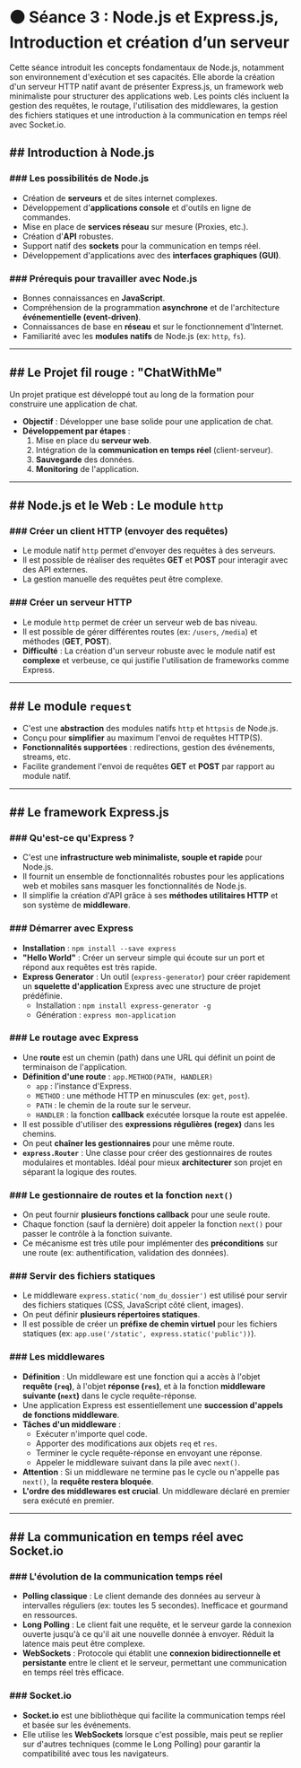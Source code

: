 # 🟠 Séance 3 : Node.js et Express.js, Introduction et création d’un serveur

Cette séance introduit les concepts fondamentaux de Node.js, notamment son environnement d'exécution et ses capacités. Elle aborde la création d'un serveur HTTP natif avant de présenter Express.js, un framework web minimaliste pour structurer des applications web. Les points clés incluent la gestion des requêtes, le routage, l'utilisation des middlewares, la gestion des fichiers statiques et une introduction à la communication en temps réel avec Socket.io.

## ## Introduction à Node.js

### ### Les possibilités de Node.js
- Création de **serveurs** et de sites internet complexes.
- Développement d'**applications console** et d'outils en ligne de commandes.
- Mise en place de **services réseau** sur mesure (Proxies, etc.).
- Création d'**API** robustes.
- Support natif des **sockets** pour la communication en temps réel.
- Développement d'applications avec des **interfaces graphiques (GUI)**.

### ### Prérequis pour travailler avec Node.js
- Bonnes connaissances en **JavaScript**.
- Compréhension de la programmation **asynchrone** et de l'architecture **événementielle (event-driven)**.
- Connaissances de base en **réseau** et sur le fonctionnement d'Internet.
- Familiarité avec les **modules natifs** de Node.js (ex: `http`, `fs`).

---

## ## Le Projet fil rouge : "ChatWithMe"

Un projet pratique est développé tout au long de la formation pour construire une application de chat.
- **Objectif** : Développer une base solide pour une application de chat.
- **Développement par étapes** :
    1.  Mise en place du **serveur web**.
    2.  Intégration de la **communication en temps réel** (client-serveur).
    3.  **Sauvegarde** des données.
    4.  **Monitoring** de l'application.

---

## ## Node.js et le Web : Le module `http`

### ### Créer un client HTTP (envoyer des requêtes)
- Le module natif `http` permet d'envoyer des requêtes à des serveurs.
- Il est possible de réaliser des requêtes **GET** et **POST** pour interagir avec des API externes.
- La gestion manuelle des requêtes peut être complexe.

### ### Créer un serveur HTTP
- Le module `http` permet de créer un serveur web de bas niveau.
- Il est possible de gérer différentes routes (ex: `/users`, `/media`) et méthodes (**GET**, **POST**).
- **Difficulté** : La création d'un serveur robuste avec le module natif est **complexe** et verbeuse, ce qui justifie l'utilisation de frameworks comme Express.

---

## ## Le module `request`

- C'est une **abstraction** des modules natifs `http` et `httpsis` de Node.js.
- Conçu pour **simplifier** au maximum l'envoi de requêtes HTTP(S).
- **Fonctionnalités supportées** : redirections, gestion des événements, streams, etc.
- Facilite grandement l'envoi de requêtes **GET** et **POST** par rapport au module natif.

---

## ## Le framework Express.js

### ### Qu'est-ce qu'Express ?
- C'est une **infrastructure web minimaliste, souple et rapide** pour Node.js.
- Il fournit un ensemble de fonctionnalités robustes pour les applications web et mobiles sans masquer les fonctionnalités de Node.js.
- Il simplifie la création d'API grâce à ses **méthodes utilitaires HTTP** et son système de **middleware**.

### ### Démarrer avec Express
- **Installation** : `npm install --save express`
- **"Hello World"** : Créer un serveur simple qui écoute sur un port et répond aux requêtes est très rapide.
- **Express Generator** : Un outil (`express-generator`) pour créer rapidement un **squelette d'application** Express avec une structure de projet prédéfinie.
    - Installation : `npm install express-generator -g`
    - Génération : `express mon-application`

### ### Le routage avec Express
- Une **route** est un chemin (path) dans une URL qui définit un point de terminaison de l'application.
- **Définition d'une route** : `app.METHOD(PATH, HANDLER)`
    - `app` : l'instance d'Express.
    - `METHOD` : une méthode HTTP en minuscules (ex: `get`, `post`).
    - `PATH` : le chemin de la route sur le serveur.
    - `HANDLER` : la fonction **callback** exécutée lorsque la route est appelée.
- Il est possible d'utiliser des **expressions régulières (regex)** dans les chemins.
- On peut **chaîner les gestionnaires** pour une même route.
- **`express.Router`** : Une classe pour créer des gestionnaires de routes modulaires et montables. Idéal pour mieux **architecturer** son projet en séparant la logique des routes.

### ### Le gestionnaire de routes et la fonction `next()`
- On peut fournir **plusieurs fonctions callback** pour une seule route.
- Chaque fonction (sauf la dernière) doit appeler la fonction `next()` pour passer le contrôle à la fonction suivante.
- Ce mécanisme est très utile pour implémenter des **préconditions** sur une route (ex: authentification, validation des données).

### ### Servir des fichiers statiques
- Le middleware `express.static('nom_du_dossier')` est utilisé pour servir des fichiers statiques (CSS, JavaScript côté client, images).
- On peut définir **plusieurs répertoires statiques**.
- Il est possible de créer un **préfixe de chemin virtuel** pour les fichiers statiques (ex: `app.use('/static', express.static('public'))`).

### ### Les middlewares
- **Définition** : Un middleware est une fonction qui a accès à l'objet **requête (`req`)**, à l'objet **réponse (`res`)**, et à la fonction **middleware suivante (`next`)** dans le cycle requête-réponse.
- Une application Express est essentiellement une **succession d'appels de fonctions middleware**.
- **Tâches d'un middleware** :
    - Exécuter n'importe quel code.
    - Apporter des modifications aux objets `req` et `res`.
    - Terminer le cycle requête-réponse en envoyant une réponse.
    - Appeler le middleware suivant dans la pile avec `next()`.
- **Attention** : Si un middleware ne termine pas le cycle ou n'appelle pas `next()`, la **requête restera bloquée**.
- **L'ordre des middlewares est crucial**. Un middleware déclaré en premier sera exécuté en premier.

---

## ## La communication en temps réel avec Socket.io

### ### L'évolution de la communication temps réel
- **Polling classique** : Le client demande des données au serveur à intervalles réguliers (ex: toutes les 5 secondes). Inefficace et gourmand en ressources.
- **Long Polling** : Le client fait une requête, et le serveur garde la connexion ouverte jusqu'à ce qu'il ait une nouvelle donnée à envoyer. Réduit la latence mais peut être complexe.
- **WebSockets** : Protocole qui établit une **connexion bidirectionnelle et persistante** entre le client et le serveur, permettant une communication en temps réel très efficace.

### ### Socket.io
- **Socket.io** est une bibliothèque qui facilite la communication temps réel et basée sur les événements.
- Elle utilise les **WebSockets** lorsque c'est possible, mais peut se replier sur d'autres techniques (comme le Long Polling) pour garantir la compatibilité avec tous les navigateurs.